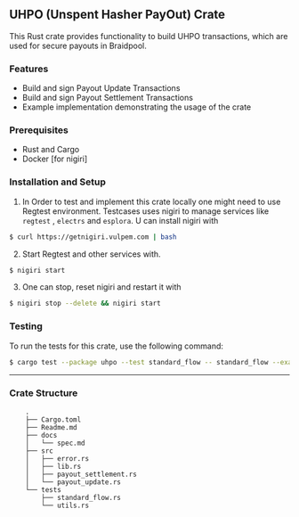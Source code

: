 ## UHPO (Unspent Hasher PayOut) Crate

This Rust crate provides functionality to build UHPO transactions, which are used for secure payouts in Braidpool.

### Features

- Build and sign Payout Update Transactions
- Build and sign Payout Settlement Transactions
- Example implementation demonstrating the usage of the crate


### Prerequisites

- Rust and Cargo
- Docker [for nigiri]


### Installation and Setup

1. In Order to test and implement this crate locally one might need to use Regtest environment. Testcases uses nigiri to manage services like `regtest` , `electrs` and `esplora`. U can install nigiri with

```bash
$ curl https://getnigiri.vulpem.com | bash
``` 

2. Start Regtest and other services with.
```bash
$ nigiri start
```

3. One can stop, reset nigiri and restart it with
```bash
$ nigiri stop --delete && nigiri start
```

### Testing
To run the tests for this crate, use the following command:
```bash
$ cargo test --package uhpo --test standard_flow -- standard_flow --exact --show-output
```

<hr>

### Crate Structure
```text
    .
    ├── Cargo.toml
    ├── Readme.md
    ├── docs
    │   └── spec.md
    ├── src
    │   ├── error.rs
    │   ├── lib.rs
    │   ├── payout_settlement.rs
    │   └── payout_update.rs
    └── tests
        ├── standard_flow.rs
        └── utils.rs
```
